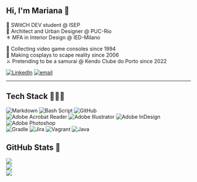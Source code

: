 ##  Hi, I'm Mariana ​🌸

🧠​ SWitCH DEV student @ ISEP</br>
📐 Architect and Urban Designer @ PUC-Rio </br>
⚜️ MFA in Interior Design @ IED-Milano </br>

​👾 Collecting video game consoles since 1994 </br>
🍥 Making cosplays to scape reality since 2006 </br>
⚔️ Pretending to be a samurai @ Kendo Clube do Porto since 2022 </br>

[![LinkedIn](https://img.shields.io/badge/LinkedIn-%230077B5.svg?logo=linkedin&logoColor=white)](https://linkedin.com/in/mariana-carvalho-antunes) [![email](https://img.shields.io/badge/Email-D14836?logo=gmail&logoColor=white)](mailto:antunes.mrna@gmail.com) 

---

## Tech Stack 👩🏻‍💻
![Markdown](https://img.shields.io/badge/markdown-%23000000.svg?style=for-the-badge&logo=markdown&logoColor=white) ![Bash Script](https://img.shields.io/badge/bash_script-%23121011.svg?style=for-the-badge&logo=gnu-bash&logoColor=white) ![GitHub](https://img.shields.io/badge/github-%23121011.svg?style=for-the-badge&logo=github&logoColor=white) </br>
![Adobe Acrobat Reader](https://img.shields.io/badge/Adobe%20Acrobat%20Reader-EC1C24.svg?style=for-the-badge&logo=Adobe%20Acrobat%20Reader&logoColor=white) ![Adobe Illustrator](https://img.shields.io/badge/adobe%20illustrator-%23FF9A00.svg?style=for-the-badge&logo=adobe%20illustrator&logoColor=white) ![Adobe InDesign](https://img.shields.io/badge/Adobe%20InDesign-49021F?style=for-the-badge&logo=adobeindesign&logoColor=FF3366) ![Adobe Photoshop](https://img.shields.io/badge/adobe%20photoshop-%2331A8FF.svg?style=for-the-badge&logo=adobe%20photoshop&logoColor=white) </br> 
![Gradle](https://img.shields.io/badge/Gradle-02303A.svg?style=for-the-badge&logo=Gradle&logoColor=white) ![Jira](https://img.shields.io/badge/jira-%230A0FFF.svg?style=for-the-badge&logo=jira&logoColor=white) ![Vagrant](https://img.shields.io/badge/vagrant-%231563FF.svg?style=for-the-badge&logo=vagrant&logoColor=white) ![Java](https://img.shields.io/badge/java-%23ED8B00.svg?style=for-the-badge&logo=openjdk&logoColor=white)


## GitHub Stats 🌱​
![](https://github-readme-stats.vercel.app/api?username=1241916&theme=radical&hide_border=true&include_all_commits=true&count_private=true)<br/>
![](https://nirzak-streak-stats.vercel.app/?user=1241916&theme=radical&hide_border=true)<br/>
![](https://github-readme-stats.vercel.app/api/top-langs/?username=1241916&theme=radical&hide_border=true&include_all_commits=true&count_private=true&layout=compact)




